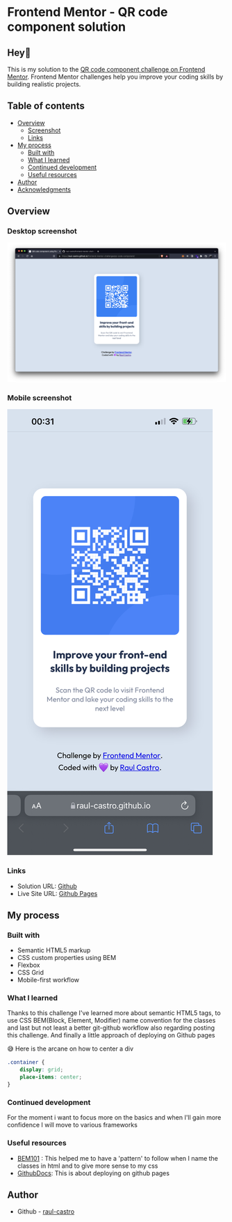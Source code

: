 # Frontend Mentor - QR code component solution

## Hey👋

This is my solution to the [QR code component challenge on Frontend Mentor](https://www.frontendmentor.io/challenges/qr-code-component-iux_sIO_H). Frontend Mentor challenges help you improve your coding skills by building realistic projects.

## Table of contents

- [Overview](#overview)
  - [Screenshot](#screenshot)
  - [Links](#links)
- [My process](#my-process)
  - [Built with](#built-with)
  - [What I learned](#what-i-learned)
  - [Continued development](#continued-development)
  - [Useful resources](#useful-resources)
- [Author](#author)
- [Acknowledgments](#acknowledgments)

## Overview

### Desktop screenshot

![](./design/Desktop-screenshot_qr-component.png)

### Mobile screenshot

![](./design/Mobile-screenshot_qr-component.jpeg)

### Links

- Solution URL: [Github](https://github.com/raul-castro/frontend-mentor-challenges/tree/main/qr-code-component)
- Live Site URL: [Github Pages](https://raul-castro.github.io/frontend-mentor-challenges/qr-code-component/)

## My process

### Built with

- Semantic HTML5 markup
- CSS custom properties using BEM
- Flexbox
- CSS Grid
- Mobile-first workflow

### What I learned

Thanks to this challenge I've learned more about semantic HTML5 tags, to use CSS BEM(Block, Element, Modifier) name convention for the classes and last but not least a better git-github workflow also regarding posting this challenge. And finally a little approach of deploying on Github pages

😅 Here is the arcane on how to center a div

```css
.container {
	display: grid;
	place-items: center;
}
```

### Continued development

For the moment i want to focus more on the basics and when I'll gain more confidence I will move to various frameworks

### Useful resources

- [BEM101](https://css-tricks.com/bem-101/) : This helped me to have a 'pattern' to follow when I name the classes in html and to give more sense to my css
- [GithubDocs](https://docs.github.com/en/pages/getting-started-with-github-pages/creating-a-github-pages-site): This is about deploying on github pages

## Author

- Github - [raul-castro](https://github.com/raul-castro)
